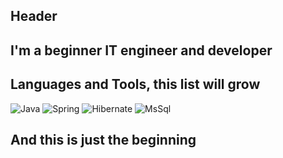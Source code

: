 ## Header

## I'm a beginner IT engineer and developer 

## Languages and Tools, this list will grow
![Java](https://img.shields.io/badge/-Java-ff0000?style=for-the-badge&logo=Java&logoColor=ffffff)
![Spring](https://img.shields.io/badge/-Spring-808000?style=for-the-badge&logo=Spring&logoColor=ffffff)
![Hibernate](https://img.shields.io/badge/-Hibernate-000000?style=for-the-badge&logo=Hibenate&logoColor=ffffff)
![MsSql](https://img.shields.io/badge/-MsSMsql-ffffff?style=for-the-badge&logo=mssql&logoColor=ffffff)

## And this is just the beginning




